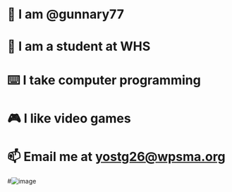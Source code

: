 # :wave: I am @gunnary77
# :school: I am a student at WHS
# :keyboard: I take computer programming
# :video_game: I like video games
# :mailbox: Email me at yostg26@wpsma.org
#![image](https://user-images.githubusercontent.com/129077972/227971671-64dc1e65-9698-442d-8b71-090fef8216c5.png)
